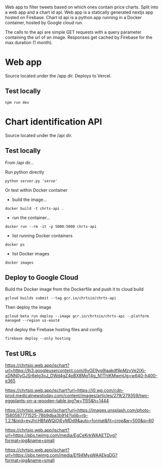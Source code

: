 
Web app to filter tweets based on which ones contain price charts. Split into a web app and a chart id api.
Web app is a statically generated nextjs app hosted on Firebase. Chart id api is a python app running in a Docker
container, hosted by Google cloud run.

The calls to the api are simple GET requests with a query parameter containing the url of an image. Responses get cached
by Firebase for the max duration (1 month).

# Web app

Source located under the /app dir.
Deploys to Vercel.

## Test locally

```
npm run dev
```

# Chart identification API

Source located under the /api dir.

## Test locally

From /api dir...

Run python directly
```
python server.py 'serve' 
```

Or test within Docker container

- build the image...
```
docker build -t chrts-api .
```

- run the container...
```
docker run --rm -it -p 5000:5000 chrts-api
```

- list running Docker containers
```
docker ps
```
- list Docker images
```
docker images
```

## Deploy to Google Cloud

Build the Docker image from the Dockerfile and push it to cloud build

```
gcloud builds submit --tag gcr.io/chrtsio/chrts-api
```
Then deploy the image
```
gcloud beta run deploy --image gcr.io/chrtsio/chrts-api --platform managed --region us-east4
```
And deploy the Firebase hosting files and config
```
firebase deploy --only hosting
```

## Test URLs

https://chrtsio.web.app/ischart?url=https://lh3.googleusercontent.com/6vGE9yq9iaakdf8pMzyVe2iXi-xDNN0yGJSr6elg3oJ_DWd4gZ4pBX8MqT4g_N1ThlKMwmUg=w640-h400-e365

https://chrtsio.web.app/ischart?url=https://i0.wp.com/cdn-prod.medicalnewstoday.com/content/images/articles/279/279359/two-eggplants-on-a-wooden-table.jpg?w=1155&h=1444

https://chrtsio.web.app/ischart?url=https://images.unsplash.com/photo-1580587771525-78b9dba3b914?ixlib=rb-1.2.1&ixid=eyJhcHBfaWQiOjEyMDd9&auto=format&fit=crop&w=500&q=60

https://chrtsio.web.app/ischart?url=https://pbs.twimg.com/media/EgCeKrkWAAETDyg?format=jpg&name=small

https://chrtsio.web.app/ischart?url=https://pbs.twimg.com/media/Ef94MysWAAEkgDG?format=jpg&name=small